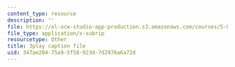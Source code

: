 ```yaml
---
content_type: resource
description: ''
file: https://ol-ocw-studio-app-production.s3.amazonaws.com/courses/5-08j-biological-chemistry-ii-spring-2016/347ae20475a95f58923d7d2976a6a72d_9zqKwTpT0eA.vtt
file_type: application/x-subrip
resourcetype: Other
title: 3play caption file
uid: 347ae204-75a9-5f58-923d-7d2976a6a72d
---
```

